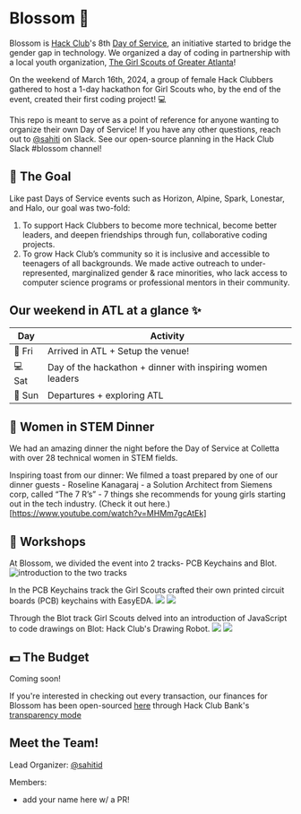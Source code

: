# Blossom 🌸

Blossom is [Hack Club]([hackclub.com](https://hackclub.com/))'s 8th [Day of Service](https://days-of-service.hackclub.dev/), an initiative started to bridge the gender gap in technology. We organized a day of coding in partnership with a local youth organization, [The Girl Scouts of Greater Atlanta](https://www.girlscoutsatl.org/)!

On the weekend of March 16th, 2024, a group of female Hack Clubbers gathered to host a 1-day hackathon for Girl Scouts who, by the end of the event, created their first coding project! 💻

This repo is meant to serve as a point of reference for anyone wanting to organize their own Day of Service! If you have any other questions, reach out to [@sahiti](https://hackclub.slack.com/team/U03RU99SGKA) on Slack. See our open-source planning in the Hack Club Slack #blossom channel!

## 🎯 The Goal 

Like past Days of Service events such as Horizon, Alpine, Spark, Lonestar, and Halo, our goal was two-fold:
1. To support Hack Clubbers to become more technical, become better leaders, and deepen friendships through fun, collaborative coding projects.
2. To grow Hack Club’s community so it is inclusive and accessible to teenagers of all backgrounds. We made active outreach to under-represented, marginalized gender & race minorities, who lack access to computer science programs or professional mentors in their community. 

## Our weekend in ATL at a glance ✨

| Day | Activity                                                                 |
|-----|-------------------------------------------------------------------------|
|🌃 Fri | Arrived in ATL + Setup the venue!|
|💻 Sat | Day of the hackathon + dinner with inspiring women leaders|
|🥤 Sun  | Departures + exploring ATL |

## 🥂 Women in STEM Dinner

We had an amazing dinner the night before the Day of Service at Colletta with over 28 technical women in STEM fields.

Inspiring toast from our dinner: We filmed a toast prepared by one of our dinner guests - Roseline Kanagaraj - a Solution Architect from Siemens corp, called “The 7 R’s” - 7 things she recommends for young girls starting out in the tech industry. (Check it out here.)[https://www.youtube.com/watch?v=MHMm7gcAtEk]

## 🧩 Workshops

At Blossom, we divided the event into 2 tracks- PCB Keychains and Blot.
![introduction to the two tracks](https://cloud-hpyf4ao2i-hack-club-bot.vercel.app/0image.png)

In the PCB Keychains track the Girl Scouts crafted their own printed circuit boards (PCB) keychains with EasyEDA.
![](https://cloud-46gwb3zpv-hack-club-bot.vercel.app/0image.png)
![](https://cloud-52zp6whux-hack-club-bot.vercel.app/0image.png)

Through the Blot track Girl Scouts delved into an introduction of JavaScript to code drawings on Blot: Hack Club's Drawing Robot.
![](https://cloud-9acbpk1ea-hack-club-bot.vercel.app/0image.png)
![](https://cloud-n240wed1e-hack-club-bot.vercel.app/0image.png)

## 💵 The Budget

Coming soon!

If you're interested in checking out every transaction, our finances for Blossom has been open-sourced [here](https://hcb.hackclub.com/blossom) through Hack Club Bank's [transparency mode](https://headwayapp.co/bank-changelog/transparent-finances-optional-feature-151427)

## Meet the Team!

Lead Organizer: [@sahitid](https://github.com/sahitid)

Members:
- add your name here w/ a PR!
